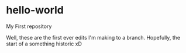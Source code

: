 # hello-world
My First repository

Well, these are the first ever edits I'm making to a branch. Hopefully, the start of a something historic xD
